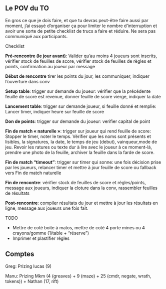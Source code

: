 ## **Le POV du TO** 

En gros ce que je dois faire, et que tu devras peut-être faire aussi par  moment, j’ai essayé d’organiser ça pour limiter le nombre d’interruption et avoir une sorte de petite checklist de trucs a faire et réduire. Ne sera pas communiqué aux participants. 

Checklist 

**Pré-rencontre (le jour avant)**: Valider qu’au moins 4 joueurs sont inscrits, vérifier stock de feuilles de score, vérifier stock de feuilles de règles et points, confirmation  au joueur par message

**Début de rencontre** tirer les points du jour, les communiquer, indiquer l’ouverture dans conv 

**Setup table**: trigger sur demande du joueur: vérifier que la précédente feuille de score est revenue, donner feuille de score vierge, indiquer la date 

**Lancement table**: trigger sur demande joueur, si feuille donné et remplie: Lancer timer, indiquer heure sur feuille de score 

**Don de points**: trigger sur demande du joueur: verifier capital de point 

**Fin de match « naturelle »**: trigger sur joueur qui rend feuille de score: Stopper le timer, noter le temps. Vérifier que les noms sont présents et lisibles, la signatures, la date, le temps de jeu (debut), vainqueur,mode de jeu. Revoir les ratures ou texte dur à lire avec le joueur à ce  moment-là, prendre une photo de la feuille, archiver la feuille dans la  farde de score. 

**Fin de match “timeout”**: trigger sur timer qui sonne: une fois décision prise par les joueurs, relancer timer et mettre à jour feuille de score ou fallback vers Fin de match naturelle 

**Fin de rencontre**: vérifier stock de feuilles de score et régles/points, message aux joueurs, indiquer la cloture dans la conv, rassembler feuilles de résultats 

**Post-rencontre**: compiler résultats du jour et mettre à jour les résultats en ligne, message aux joueurs une fois fait. 

TODO 

- Mettre de coté boite à matos, mettre de coté 4 porte mines ou 4 crayons/gomme (1/table + “réserve”) 
- Imprimer et plastifier régles 



## Comptes

Greg: Prizing lucas (9)

Manu: Prizing Mkm (4 (greaves) + 9 (maze) + 25 (cmdr, negate, wrath, tokens)) + Nathan (17, rift)
